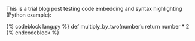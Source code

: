 This is a trial blog post testing code embedding and syntax highlighting (Python example):

{% codeblock lang:py %}
def multiply_by_two(number):
	return number * 2
{% endcodeblock %}
